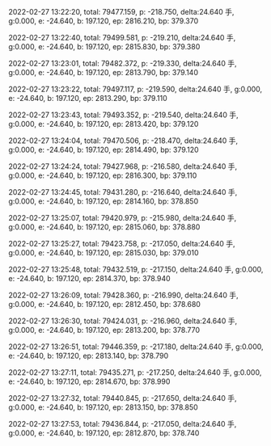 2022-02-27 13:22:20, total: 79477.159, p: -218.750, delta:24.640 手, g:0.000, e: -24.640, b: 197.120, ep: 2816.210, bp: 379.370

2022-02-27 13:22:40, total: 79499.581, p: -219.210, delta:24.640 手, g:0.000, e: -24.640, b: 197.120, ep: 2815.830, bp: 379.380

2022-02-27 13:23:01, total: 79482.372, p: -219.330, delta:24.640 手, g:0.000, e: -24.640, b: 197.120, ep: 2813.790, bp: 379.140

2022-02-27 13:23:22, total: 79497.117, p: -219.590, delta:24.640 手, g:0.000, e: -24.640, b: 197.120, ep: 2813.290, bp: 379.110

2022-02-27 13:23:43, total: 79493.352, p: -219.540, delta:24.640 手, g:0.000, e: -24.640, b: 197.120, ep: 2813.420, bp: 379.120

2022-02-27 13:24:04, total: 79470.506, p: -218.470, delta:24.640 手, g:0.000, e: -24.640, b: 197.120, ep: 2814.490, bp: 379.120

2022-02-27 13:24:24, total: 79427.968, p: -216.580, delta:24.640 手, g:0.000, e: -24.640, b: 197.120, ep: 2816.300, bp: 379.110

2022-02-27 13:24:45, total: 79431.280, p: -216.640, delta:24.640 手, g:0.000, e: -24.640, b: 197.120, ep: 2814.160, bp: 378.850

2022-02-27 13:25:07, total: 79420.979, p: -215.980, delta:24.640 手, g:0.000, e: -24.640, b: 197.120, ep: 2815.060, bp: 378.880

2022-02-27 13:25:27, total: 79423.758, p: -217.050, delta:24.640 手, g:0.000, e: -24.640, b: 197.120, ep: 2815.030, bp: 379.010

2022-02-27 13:25:48, total: 79432.519, p: -217.150, delta:24.640 手, g:0.000, e: -24.640, b: 197.120, ep: 2814.370, bp: 378.940

2022-02-27 13:26:09, total: 79428.360, p: -216.990, delta:24.640 手, g:0.000, e: -24.640, b: 197.120, ep: 2812.450, bp: 378.680

2022-02-27 13:26:30, total: 79424.031, p: -216.960, delta:24.640 手, g:0.000, e: -24.640, b: 197.120, ep: 2813.200, bp: 378.770

2022-02-27 13:26:51, total: 79446.359, p: -217.180, delta:24.640 手, g:0.000, e: -24.640, b: 197.120, ep: 2813.140, bp: 378.790

2022-02-27 13:27:11, total: 79435.271, p: -217.250, delta:24.640 手, g:0.000, e: -24.640, b: 197.120, ep: 2814.670, bp: 378.990

2022-02-27 13:27:32, total: 79440.845, p: -217.650, delta:24.640 手, g:0.000, e: -24.640, b: 197.120, ep: 2813.150, bp: 378.850

2022-02-27 13:27:53, total: 79436.844, p: -217.050, delta:24.640 手, g:0.000, e: -24.640, b: 197.120, ep: 2812.870, bp: 378.740